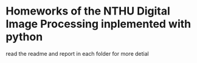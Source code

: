 # Homeworks of the NTHU Digital Image Processing inplemented with python
read the readme and report in each folder for more detial
